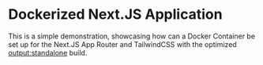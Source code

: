 # Dockerized Next.JS Application

This is a simple demonstration, showcasing how can a Docker Container be set up for the Next.JS App Router and TailwindCSS with the optimized [output:standalone](https://nextjs.org/docs/app/api-reference/next-config-js/output#automatically-copying-traced-files) build.
